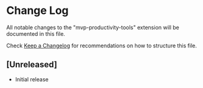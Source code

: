 # Change Log

All notable changes to the "mvp-productivity-tools" extension will be documented in this file.

Check [Keep a Changelog](http://keepachangelog.com/) for recommendations on how to structure this file.

## [Unreleased]

- Initial release